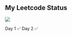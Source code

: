 ## My Leetcode Status
![](https://leetcard.jacoblin.cool/ansh04012020?ext=activity)

Day 1 ✅
Day 2 ✅
